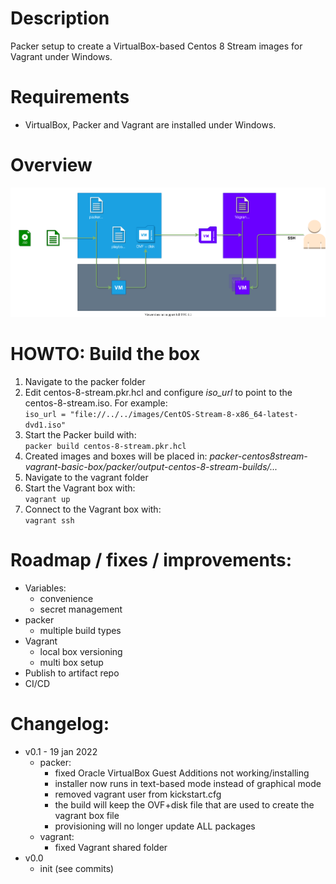 # Description
Packer setup to create a VirtualBox-based Centos 8 Stream images for Vagrant under Windows.

# Requirements
- VirtualBox, Packer and Vagrant are installed under Windows.

# Overview
![overview_diagram](README.overview_diagram.drawio.svg)


# HOWTO: Build the box

1. Navigate to the packer folder
2. Edit centos-8-stream.pkr.hcl and configure _iso_url_ to point to the centos-8-stream.iso. For example:  
`iso_url = "file://../../images/CentOS-Stream-8-x86_64-latest-dvd1.iso"`
3. Start the Packer build with:  
`packer build centos-8-stream.pkr.hcl`
4. Created images and boxes will be placed in: _packer-centos8stream-vagrant-basic-box/packer/output-centos-8-stream-builds/..._
5. Navigate to the vagrant folder
6. Start the Vagrant box with:  
`vagrant up`
7. Connect to the Vagrant box with:  
`vagrant ssh`

# Roadmap / fixes / improvements:

- Variables:
  - convenience
  - secret management
- packer
  - multiple build types
- Vagrant
  - local box versioning
  - multi box setup
- Publish to artifact repo
- CI/CD

# Changelog:
- v0.1 - 19 jan 2022
  - packer:
    - fixed Oracle VirtualBox Guest Additions not working/installing
    - installer now runs in text-based mode instead of graphical mode
    - removed vagrant user from kickstart.cfg
    - the build will keep the OVF+disk file that are used to create the vagrant box file
    - provisioning will no longer update ALL packages
  - vagrant:
    - fixed Vagrant shared folder
- v0.0
  - init (see commits)
